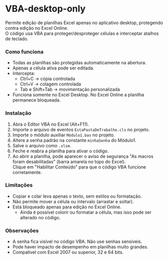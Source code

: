 # VBA-desktop-only

Permite edição de planilhas Excel apenas no aplicativo desktop, protegendo contra edição no Excel Online.  
O código usa VBA para proteger/desproteger células e interceptar atalhos de teclado.

### Como funciona
- Todas as planilhas são protegidas automaticamente na abertura.
- Apenas a célula ativa pode ser editada.
- Intercepta:
  - Ctrl+C → cópia controlada
  - Ctrl+V → colagem controlada
  - Tab e Shift+Tab → movimentação personalizada
- Funciona somente no Excel Desktop. No Excel Online a planilha permanece bloqueada.

### Instalação
1. Abra o Editor VBA no Excel (Alt+F11).
2. Importe o arquivo de eventos `EstaPastaDeTrabalho.cls` no projeto.
3. Importe o módulo auxiliar `Módulo1.bas` no projeto.
4. Altere a senha padrão na constante `minhaSenha` do Módulo1.
5. Salve o arquivo como `.xlsm`.
6. Feche e reabra a planilha para ativar o código.
7. Ao abrir a planilha, pode aparecer o aviso de segurança "As macros foram desabilitadas" (barra amarela no topo do Excel).  
   Clique em "Habilitar Conteúdo" para que o código VBA funcione corretamente.


### Limitações
- Copiar e colar leva apenas o texto, sem estilos ou formatação.
- Não permite mover a célula ou intervalo (arrastar e soltar).
- Está bloqueado apenas para edição no Excel Online.  
  - Ainda é possível colorir ou formatar a célula, mas isso pode ser alterado no código.

### Observações
- A senha fica visível no código VBA. Não use senhas sensíveis.
- Pode haver impacto de desempenho em planilhas muito grandes.
- Compatível com Excel 2007 ou superior, 32 e 64 bits.